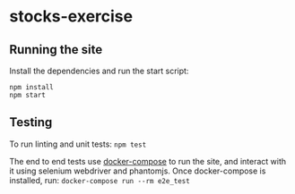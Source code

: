 # stocks-exercise

## Running the site

Install the dependencies and run the start script:

```
npm install
npm start
```

## Testing

To run linting and unit tests: `npm test`

The end to end tests use [docker-compose](https://docs.docker.com/compose/install/) to run the site, and interact with it using selenium webdriver and phantomjs. Once docker-compose is installed, run: `docker-compose run --rm e2e_test`
